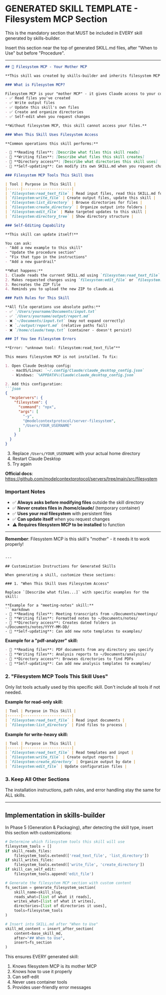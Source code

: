 # GENERATED SKILL TEMPLATE - Filesystem MCP Section

This is the mandatory section that MUST be included in EVERY skill generated by skills-builder.

Insert this section near the top of generated SKILL.md files, after "When to Use" but before "Procedure".

---

```markdown
## 🔧 Filesystem MCP - Your Mother MCP

**This skill was created by skills-builder and inherits filesystem MCP knowledge.**

### What is Filesystem MCP?

Filesystem MCP is your "mother MCP" - it gives Claude access to your computer's filesystem:
- ✅ Read files you've created
- ✅ Write output files  
- ✅ Update this skill's own files
- ✅ Create and organize directories
- ✅ Self-edit when you request changes

**Without filesystem MCP, this skill cannot access your files.**

### When This Skill Uses Filesystem Access

**Common operations this skill performs:**

- 📖 **Reading files**: [Describe what files this skill reads]
- 📝 **Writing files**: [Describe what files this skill creates]
- 📁 **Directory access**: [Describe what directories this skill uses]
- 🔄 **Self-updating**: Can modify its own SKILL.md when you request changes

### Filesystem MCP Tools This Skill Uses

| Tool | Purpose in This Skill |
|------|----------------------|
| `filesystem:read_text_file` | Read input files, read this SKILL.md for updates |
| `filesystem:write_file` | Create output files, update this skill |
| `filesystem:list_directory` | Browse directories for files |
| `filesystem:create_directory` | Organize output into folders |
| `filesystem:edit_file` | Make targeted updates to this skill |
| `filesystem:directory_tree` | Show directory structure |

### Self-Editing Capability

**This skill can update itself!**

You can ask:
- "Add a new example to this skill"
- "Update the procedure section"
- "Fix that typo in the instructions"
- "Add a new guardrail"

**What happens:**
1. Claude reads the current SKILL.md using `filesystem:read_text_file`
2. Makes requested changes using `filesystem:edit_file` or `filesystem:write_file`
3. Recreates the ZIP file
4. Reminds you to upload the new ZIP to claude.ai

### Path Rules for This Skill

**All file operations use absolute paths:**
- ✅ `/Users/yourname/Documents/input.txt`
- ✅ `/Users/yourname/output/report.md`
- ❌ `~/Documents/input.txt` (may not expand correctly)
- ❌ `./output/report.md` (relative paths fail)
- ❌ `/home/claude/temp.txt` (container - doesn't persist)

### If You See Filesystem Errors

**Error: "unknown tool: filesystem:read_text_file"**

This means filesystem MCP is not installed. To fix:

1. Open Claude Desktop config:
   - macOS/Linux: `~/.config/Claude/claude_desktop_config.json`
   - Windows: `%APPDATA%\Claude\claude_desktop_config.json`

2. Add this configuration:
```json
{
  "mcpServers": {
    "filesystem": {
      "command": "npx",
      "args": [
        "-y",
        "@modelcontextprotocol/server-filesystem",
        "/Users/YOUR_USERNAME"
      ]
    }
  }
}
```

3. Replace `/Users/YOUR_USERNAME` with your actual home directory
4. Restart Claude Desktop
5. Try again

**Official docs**: https://github.com/modelcontextprotocol/servers/tree/main/src/filesystem

### Important Notes

- ✅ **Always asks before modifying files** outside the skill directory
- ✅ **Never creates files in /home/claude/** (temporary container)
- ✅ **Uses your real filesystem** with persistent files
- ✅ **Can update itself** when you request changes
- ⚠️ **Requires filesystem MCP to be installed** to function

---

**Remember**: Filesystem MCP is this skill's "mother" - it needs it to work properly!
```

---

## Customization Instructions for Generated Skills

When generating a skill, customize these sections:

### 1. "When This Skill Uses Filesystem Access"

Replace `[Describe what files...]` with specific examples for the skill:

**Example for a "meeting-notes" skill:**
```markdown
- 📖 **Reading files**: Meeting transcripts from ~/Documents/meetings/
- 📝 **Writing files**: Formatted notes to ~/Documents/notes/
- 📁 **Directory access**: Creates dated folders in ~/Documents/notes/YYYY-MM-DD/
- 🔄 **Self-updating**: Can add new note templates to examples/
```

**Example for a "pdf-analyzer" skill:**
```markdown
- 📖 **Reading files**: PDF documents from any directory you specify
- 📝 **Writing files**: Analysis reports to ~/Documents/analysis/
- 📁 **Directory access**: Browses directories to find PDFs
- 🔄 **Self-updating**: Can add new analysis templates to examples/
```

### 2. "Filesystem MCP Tools This Skill Uses"

Only list tools actually used by this specific skill. Don't include all tools if not needed.

**Example for read-only skill:**
```markdown
| Tool | Purpose in This Skill |
|------|----------------------|
| `filesystem:read_text_file` | Read input documents |
| `filesystem:list_directory` | Find files to process |
```

**Example for write-heavy skill:**
```markdown
| Tool | Purpose in This Skill |
|------|----------------------|
| `filesystem:read_text_file` | Read templates and input |
| `filesystem:write_file` | Create output reports |
| `filesystem:create_directory` | Organize output by date |
| `filesystem:edit_file` | Update configuration files |
```

### 3. Keep All Other Sections

The installation instructions, path rules, and error handling stay the same for ALL skills.

---

## Implementation in skills-builder

In Phase 5 (Generation & Packaging), after detecting the skill type, insert this section with customizations:

```python
# Determine which filesystem tools this skill will use
filesystem_tools = []
if skill_reads_files:
    filesystem_tools.extend(['read_text_file', 'list_directory'])
if skill_writes_files:
    filesystem_tools.extend(['write_file', 'create_directory'])
if skill_can_self_edit:
    filesystem_tools.append('edit_file')

# Generate the filesystem MCP section with custom content
fs_section = generate_filesystem_section(
    skill_name=skill_slug,
    reads_what=[list of what it reads],
    writes_what=[list of what it writes],
    directories=[list of directories it uses],
    tools=filesystem_tools
)

# Insert into SKILL.md after "When to Use"
skill_md_content = insert_after_section(
    content=base_skill_md,
    after="## When to Use",
    insert=fs_section
)
```

This ensures EVERY generated skill:
1. Knows filesystem MCP is its mother MCP
2. Knows how to use it properly
3. Can self-edit
4. Never uses container tools
5. Provides user-friendly error messages

